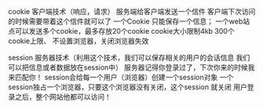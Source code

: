 cookie 客户端技术（响应，请求）
 服务端给客户端发送一个信件 客户端下次访问的时候需要带着这个信件就可以了
一个Cookie 只能保存一个信息；
一个web站点可以发送多个cookie，最多存放20个cookie
cookie大小限制4kb
300个cookie上限、
不设置浏览器，关闭浏览器失效








session 服务器技术（利用这个技术，我们可以保存相关的用户的会话信息 我们可以把信息或者数据放在session中）
服务器记得你登录过了，下次你来的时候我来匹配你！
session会给每一个用户（浏览器）创建一个session对象
一个session独占一个浏览器，只要这个浏览器没有关闭，这个session 就关闭
用户登录之后，整个网站他都可以访问！






